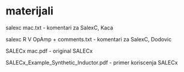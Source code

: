 # materijali

salexc mac.txt - komentari za SalexC, Kaca

salexc R V OpAmp + comments.txt - komentari za SalexC, Dodovic

SALECx mac.pdf - original SALECx

SALECx_Example_Synthetic_Inductor.pdf - primer koriscenja SALECx
